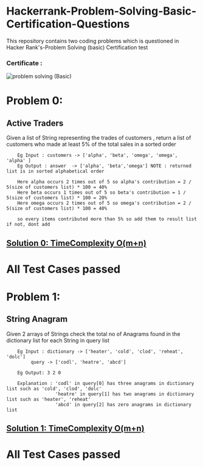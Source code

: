 # Hackerrank-Problem-Solving-Basic-Certification-Questions
This repository contains two coding problems which is questioned in Hacker Rank's-Problem Solving (basic) Certification test

### Certificate : 
![problem solving (Basic)](https://user-images.githubusercontent.com/52252342/123290778-2c661980-d52f-11eb-8b36-d692dd123d2c.png)
# Problem 0:
## Active Traders
Given a list of String representing the trades of customers , return a list of customers who made at least 5% of the total sales in a sorted order
     
        Eg Input : customers -> ['alpha', 'beta', 'omega', 'omega', 'alpha' ]
        Eg Output : answer  -> ['alpha', 'beta','omega'] NOTE : returned list is in sorted alphabetical order
     
        Here alpha occurs 2 times out of 5 so alpha's contribution = 2 / 5(size of customers list) * 100 = 40%
        Here beta occurs 1 times out of 5 so beta's contribution = 1 / 5(size of customers list) * 100 = 20%
        Here omega occurs 2 times out of 5 so omega's contribution = 2 / 5(size of customers list) * 100 = 40%
     
        so every items contributed more than 5% so add them to result list if not, dont add
## [Solution 0: TimeComplexity O(m+n)](https://github.com/saihariG/Hackerrank-Problem-Solving-Basic-Certification-Questions/blob/master/ActiveTraders.java)       
# All Test Cases passed

# Problem 1:
## String Anagram
Given 2 arrays of Strings check the total no of Anagrams found in the dictionary list for each String in query list
     
        Eg Input : dictionary -> ['heater', 'cold', 'clod', 'reheat', 'dolc']
             query -> ['codl', 'heatre', 'abcd']
     
        Eg Output: 3 2 0
     
        Explanation : 'codl' in query[0] has three anagrams in dictionary list such as 'cold', 'clod', 'dolc'
                      'heatre' in query[1] has two anagrams in dictionary list such as 'heater', 'reheat'
                      'abcd' in query[2] has zero anagrams in dictionary list
     
## [Solution 1: TimeComplexity O(m+n)](https://github.com/saihariG/Hackerrank-Problem-Solving-Basic-Certification-Questions/blob/master/stringAnagram.java)
   

# All Test Cases passed
     
